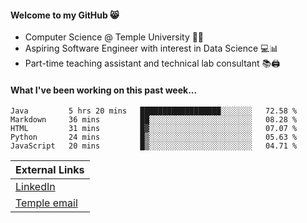 #### Welcome to my GitHub 😸
  * Computer Science @ Temple University 🍒🦉
  * Aspiring Software Engineer with interest in Data Science 💻📊
  * Part-time teaching assistant and technical lab consultant 📚🖨️

#### What I've been working on this past week...
<!--START_SECTION:waka-->
```text
Java         5 hrs 20 mins   ██████████████████░░░░░░░   72.58 % 
Markdown     36 mins         ██░░░░░░░░░░░░░░░░░░░░░░░   08.28 % 
HTML         31 mins         █▓░░░░░░░░░░░░░░░░░░░░░░░   07.07 % 
Python       24 mins         █▒░░░░░░░░░░░░░░░░░░░░░░░   05.63 % 
JavaScript   20 mins         █▒░░░░░░░░░░░░░░░░░░░░░░░   04.71 % 
```
<!--END_SECTION:waka-->

| External Links | 
| -------------- | 
| [LinkedIn](https://linkedin.com/in/shullender) |
| [Temple email](mailto:stephull@temple.edu) |
